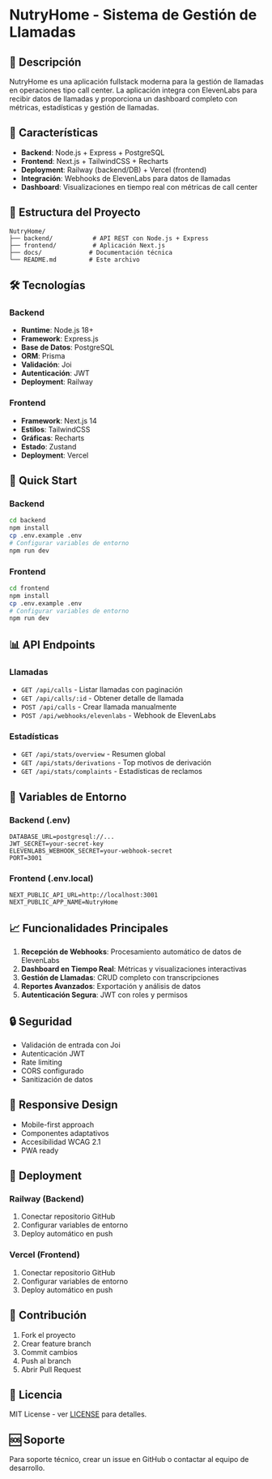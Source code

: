 # NutryHome - Sistema de Gestión de Llamadas

<!-- Deployment trigger: 2024-12-19 23:25 -->

## 🚀 Descripción

NutryHome es una aplicación fullstack moderna para la gestión de llamadas en operaciones tipo call center. La aplicación integra con ElevenLabs para recibir datos de llamadas y proporciona un dashboard completo con métricas, estadísticas y gestión de llamadas.

## 🚀 Características

- **Backend**: Node.js + Express + PostgreSQL
- **Frontend**: Next.js + TailwindCSS + Recharts
- **Deployment**: Railway (backend/DB) + Vercel (frontend)
- **Integración**: Webhooks de ElevenLabs para datos de llamadas
- **Dashboard**: Visualizaciones en tiempo real con métricas de call center

## 📁 Estructura del Proyecto

```
NutryHome/
├── backend/           # API REST con Node.js + Express
├── frontend/          # Aplicación Next.js
├── docs/             # Documentación técnica
└── README.md         # Este archivo
```

## 🛠️ Tecnologías

### Backend
- **Runtime**: Node.js 18+
- **Framework**: Express.js
- **Base de Datos**: PostgreSQL
- **ORM**: Prisma
- **Validación**: Joi
- **Autenticación**: JWT
- **Deployment**: Railway

### Frontend
- **Framework**: Next.js 14
- **Estilos**: TailwindCSS
- **Gráficas**: Recharts
- **Estado**: Zustand
- **Deployment**: Vercel

## 🚀 Quick Start

### Backend
```bash
cd backend
npm install
cp .env.example .env
# Configurar variables de entorno
npm run dev
```

### Frontend
```bash
cd frontend
npm install
cp .env.example .env
# Configurar variables de entorno
npm run dev
```

## 📊 API Endpoints

### Llamadas
- `GET /api/calls` - Listar llamadas con paginación
- `GET /api/calls/:id` - Obtener detalle de llamada
- `POST /api/calls` - Crear llamada manualmente
- `POST /api/webhooks/elevenlabs` - Webhook de ElevenLabs

### Estadísticas
- `GET /api/stats/overview` - Resumen global
- `GET /api/stats/derivations` - Top motivos de derivación
- `GET /api/stats/complaints` - Estadísticas de reclamos

## 🔧 Variables de Entorno

### Backend (.env)
```env
DATABASE_URL=postgresql://...
JWT_SECRET=your-secret-key
ELEVENLABS_WEBHOOK_SECRET=your-webhook-secret
PORT=3001
```

### Frontend (.env.local)
```env
NEXT_PUBLIC_API_URL=http://localhost:3001
NEXT_PUBLIC_APP_NAME=NutryHome
```

## 📈 Funcionalidades Principales

1. **Recepción de Webhooks**: Procesamiento automático de datos de ElevenLabs
2. **Dashboard en Tiempo Real**: Métricas y visualizaciones interactivas
3. **Gestión de Llamadas**: CRUD completo con transcripciones
4. **Reportes Avanzados**: Exportación y análisis de datos
5. **Autenticación Segura**: JWT con roles y permisos

## 🔒 Seguridad

- Validación de entrada con Joi
- Autenticación JWT
- Rate limiting
- CORS configurado
- Sanitización de datos

## 📱 Responsive Design

- Mobile-first approach
- Componentes adaptativos
- Accesibilidad WCAG 2.1
- PWA ready

## 🚀 Deployment

### Railway (Backend)
1. Conectar repositorio GitHub
2. Configurar variables de entorno
3. Deploy automático en push

### Vercel (Frontend)
1. Conectar repositorio GitHub
2. Configurar variables de entorno
3. Deploy automático en push

## 🤝 Contribución

1. Fork el proyecto
2. Crear feature branch
3. Commit cambios
4. Push al branch
5. Abrir Pull Request

## 📄 Licencia

MIT License - ver [LICENSE](LICENSE) para detalles.

## 🆘 Soporte

Para soporte técnico, crear un issue en GitHub o contactar al equipo de desarrollo. 